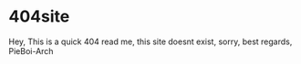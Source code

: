 # 404site

Hey, This is a quick 404 read me, this site doesnt exist, sorry, best regards, PieBoi-Arch
